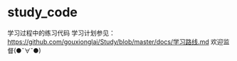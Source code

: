 # study_code
学习过程中的练习代码
学习计划参见：https://github.com/gouxionglai/Study/blob/master/docs/学习路线.md
欢迎监督(●ˇ∀ˇ●)
